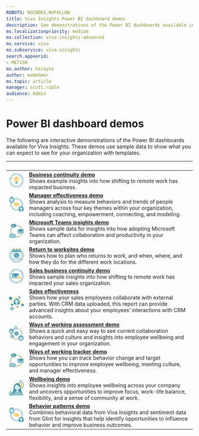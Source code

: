 ```yaml
---
ROBOTS: NOINDEX,NOFOLLOW
title: Viva Insights Power BI dashboard demos
description: See demonstrations of the Power BI dashboards available in Viva Insights 
ms.localizationpriority: medium 
ms.collection: viva-insights-advanced 
ms.service: viva 
ms.subservice: viva-insights 
search.appverid: 
- MET150 
ms.author: helayne
author: madehmer
ms.topic: article
manager: scott.ruble
audience: Admin
---
```


# Power BI dashboard demos

The following are interactive demonstrations of the Power BI dashboards available for Viva Insights. These demos use sample data to show what you can expect to see for your organization with templates.

| &nbsp; | &nbsp; |
|------|-------|
|![Business communication icon.](../images/wpa/playbooks/focus-64x64.svg) |[**Business continuity demo**](/viva/insights/tutorials/power-bi-bc?toc=/viva/insights/use/toc.json&bc=/viva/insights/breadcrumb/toc.json#demonstration)<br>Shows example insights into how shifting to remote work has impacted business. |
|![Manager effectiveness icon.](../images/wpa/playbooks/manager-coaching-32x32.svg) |[**Manager effectiveness demo**](/viva/insights/tutorials/power-bi-manager?toc=/viva/insights/use/toc.json&bc=/viva/insights/breadcrumb/toc.json#demonstration) <br>Shows analysis to measure behaviors and trends of people managers across four key themes within your organization, including coaching, empowerment, connecting, and modeling. |
|![Microsoft Teams insights icon.](../images/wpa/playbooks/efficient-communications-32x32.svg) |[**Microsoft Teams insights demo**](/viva/insights/tutorials/power-bi-teams?toc=/viva/insights/use/toc.json&bc=/viva/insights/breadcrumb/toc.json#demonstration) <br>Shows sample data for insights into how adopting Microsoft Teams can affect collaboration and productivity in your organization. |
|![Return to work icon.](../images/wpa/playbooks/meetings-32x32.svg) |[**Return to worksites demo**](/viva/insights/tutorials/power-bi-return-tw?toc=/viva/insights/use/toc.json&bc=/viva/insights/breadcrumb/toc.json#demonstration) <br>Shows how to plan who returns to work, and when, where, and how they do for the different work locations. |
|![Sales business continuity icon.](../images/wpa/playbooks/email-overload-64x64.svg) |[**Sales business continuity demo**](/viva/insights/tutorials/pbi-bc-sales?toc=/viva/insights/use/toc.json&bc=/viva/insights/breadcrumb/toc.json#demonstration) <br>Shows sample insights into how shifting to remote work has impacted your sales organization. |
|![Sales effectiveness icon.](../images/wpa/playbooks/influencer-32x32.svg) |[**Sales effectiveness**](/viva/insights/tutorials/power-bi-sales?toc=/viva/insights/use/toc.json&bc=/viva/insights/breadcrumb/toc.json#demonstration) <br>Shows how your sales employees collaborate with external parties. With CRM data uploaded, this report can provide advanced insights about your employees’ interactions with CRM accounts. |
|![Ways of working assessment icon.](../images/wpa/playbooks/cross-group-collab-32x32.svg) |[**Ways of working assessment demo**](/viva/insights/tutorials/power-bi-collab-assess?toc=/viva/insights/use/toc.json&bc=/viva/insights/breadcrumb/toc.json#demonstration) <br>Shows a quick and easy way to see current collaboration behaviors and culture and insights into employee wellbeing and engagement in your organization. |
|![Ways of working tracker icon.](../images/wpa/playbooks/efficient-communications-32x32.svg) |[**Ways of working tracker demo**](/viva/insights/tutorials/power-bi-collab-track?toc=/viva/insights/use/toc.json&bc=/viva/insights/breadcrumb/toc.json#demonstration) <br>Shows how you can track behavior change and target opportunities to improve employee wellbeing, meeting culture, and manager effectiveness. |
|![Wellbeing icon.](../images/wpa/playbooks/wellbeing-64x64.svg) |[**Wellbeing demo**](/viva/insights/tutorials/power-bi-wellbeing?toc=/viva/insights/use/toc.json&bc=/viva/insights/breadcrumb/toc.json#demonstration) <br>Shows insights into employee wellbeing across your company and uncovers opportunities to improve focus, work-life balance, flexibility, and a sense of community at work.|
|![Behavior patterns icon.](../images/wpa/playbooks/manager-coaching-32x32.svg) |[**Behavior patterns demo**](/viva/insights/tutorials/power-bi-glint-2?toc=/viva/insights/use/toc.json&bc=/viva/insights/breadcrumb/toc.json#demonstration) <br>Combines behavioral data from Viva Insights and sentiment data from Glint for insights that help identify opportunities to influence behavior and improve business outcomes.|
